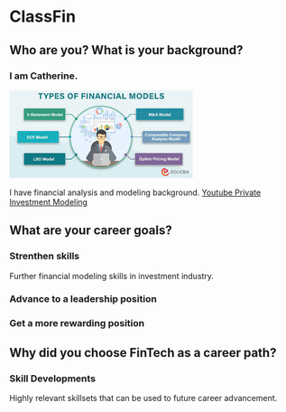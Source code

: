 # ClassFin
## Who are you? What is your background?
### I am Catherine. 
![Financial Modeling](./images/finmodel.jpg)

I have financial analysis and modeling background.
[Youtube Private Investment Modeling](https://www.youtube.com/watch?v=Z9vf3_p-1Gc)

## What are your career goals?
### Strenthen skills
Further financial modeling skills in investment industry.
### Advance to a leadership position

### Get a more rewarding position


## Why did you choose FinTech as a career path?

### Skill Developments
Highly relevant skillsets that can be used to future career advancement.
